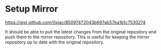 



# Setup Mirror
https://gist.github.com/0xjac/85097472043b697ab57ba1b1c7530274

It should be able to pull the latest changes from the original repository and push them to the mirror repository. This is useful for keeping the mirror repository up to date with the original repository.

